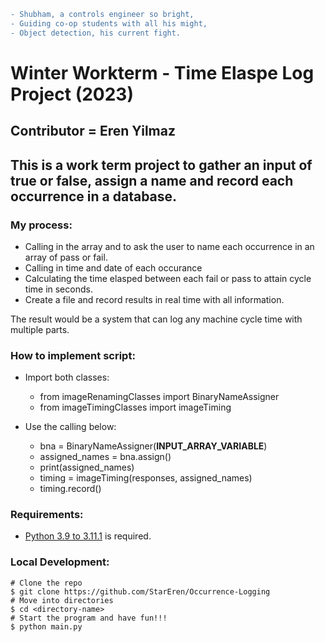 ```diff
- Shubham, a controls engineer so bright,
- Guiding co-op students with all his might,
- Object detection, his current fight.
```
# Winter Workterm - Time Elaspe Log Project (2023)

## Contributor = Eren Yilmaz

## This is a work term project to gather an input of true or false, assign a name and record each occurrence in a database.

### My process:
+ Calling in the array and to ask the user to name each occurrence in an array of pass or fail.
+ Calling in time and date of each occurance
+ Calculating the time elasped between each fail or pass to attain cycle time in seconds. 
+ Create a file and record results in real time with all information.

The result would be a system that can log any machine cycle time with multiple parts.

### How to implement script:
+ Import both classes:

  + from imageRenamingClasses import BinaryNameAssigner
  + from imageTimingClasses import imageTiming

+ Use the calling below:

  + bna = BinaryNameAssigner(__INPUT_ARRAY_VARIABLE__)
  + assigned_names = bna.assign()
  + print(assigned_names)
  + timing = imageTiming(responses, assigned_names) 
  + timing.record()
  
### Requirements:
+ [Python 3.9 to 3.11.1](https://www.python.org/downloads/release/python-3111/) is required.

### Local Development:
```
# Clone the repo
$ git clone https://github.com/StarEren/Occurrence-Logging
# Move into directories
$ cd <directory-name>
# Start the program and have fun!!!
$ python main.py
```
